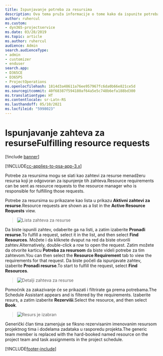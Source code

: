 ```yaml
---
title: Ispunjavanje potreba za resursima
description: Ova tema pruža informacije o tome kako da ispunite potreba za resursima.
author: ruhercul
ms.custom:
- dyn365-projectservice
ms.date: 03/28/2019
ms.topic: article
ms.author: ruhercul
audience: Admin
search.audienceType:
- admin
- customizer
- enduser
search.app:
- D365CE
- D365PS
- ProjectOperations
ms.openlocfilehash: 1814d3a48611a76ee957967fc6da0b66e821ce5d
ms.sourcegitcommit: 40f68387f594180af64a5e5c748b6efa188bd300
ms.translationtype: HT
ms.contentlocale: sr-Latn-RS
ms.lasthandoff: 05/10/2021
ms.locfileid: "5998023"
---
```

# <a name="fulfilling-resource-requests"></a><span data-ttu-id="afe84-103">Ispunjavanje zahteva za resurse</span><span class="sxs-lookup"><span data-stu-id="afe84-103">Fulfilling resource requests</span></span>

[!include [banner](../includes/psa-now-project-operations.md)]

[!INCLUDE[cc-applies-to-psa-app-3.x](../includes/cc-applies-to-psa-app-3x.md)]

<span data-ttu-id="afe84-104">Potrebe za resursima mogu se slati kao zahtevi za resurse menadžeru resursa koji je odgovoran za ispunjenje tih zahteva.</span><span class="sxs-lookup"><span data-stu-id="afe84-104">Resource requirements can be sent as resource requests to the resource manager who is responsible for fulfilling those requests.</span></span>

<span data-ttu-id="afe84-105">Potrebe za resursima su prikazane kao lista u prikazu **Aktivni zahtevi za resurse**.</span><span class="sxs-lookup"><span data-stu-id="afe84-105">Resource requests are shown as a list in the **Active Resource Requests** view.</span></span>

> ![Lista zahteva za resurse](media/Resource-Management-image59.png)

<span data-ttu-id="afe84-107">Da biste ispunili zahtev, odaberite ga na listi, a zatim izaberite **Pronađi resurse**.</span><span class="sxs-lookup"><span data-stu-id="afe84-107">To fulfill a request, select it in the list, and then select **Find Resources**.</span></span> <span data-ttu-id="afe84-108">Možete i da kliknete dvaput na red da biste otvorili zahtev.</span><span class="sxs-lookup"><span data-stu-id="afe84-108">Alternatively, double-click a row to open the request.</span></span> <span data-ttu-id="afe84-109">Zatim možete da otvorite karticu **Potreba za resursom** da biste videli potrebe za tim zahtevom.</span><span class="sxs-lookup"><span data-stu-id="afe84-109">You can then select the **Resource Requirement** tab to view the requirements for that request.</span></span> <span data-ttu-id="afe84-110">Da biste počeli da ispunjavate zahtev, izaberite **Pronađi resurse**.</span><span class="sxs-lookup"><span data-stu-id="afe84-110">To start to fulfill the request, select **Find Resources**.</span></span>

> ![Detalji zahteva za resurse](media/Resource-Management-image60.png)

<span data-ttu-id="afe84-112">Pomoćnik za zakazivanje će se prikazati i filtrirate ga prema potrebama.</span><span class="sxs-lookup"><span data-stu-id="afe84-112">The Schedule Assistant appears and is filtered by the requirements.</span></span> <span data-ttu-id="afe84-113">Izaberite resurs, a zatim izaberite **Rezerviši**.</span><span class="sxs-lookup"><span data-stu-id="afe84-113">Select the resource, and then select **Book**.</span></span>

> ![Resurs je izabran](media/Resource-Management-image61.png)

<span data-ttu-id="afe84-115">Generički član tima zamenjuje se fiksno rezervisanim imenovanim resursom projektnog tima i dodelama zadataka u rasporedu projekta.</span><span class="sxs-lookup"><span data-stu-id="afe84-115">The generic team member is replaced with the hard-booked named resource on the project team and task assignments in the project schedule.</span></span>


[!INCLUDE[footer-include](../includes/footer-banner.md)]